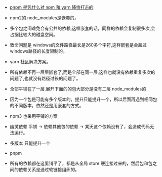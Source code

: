 * [pnpm 是凭什么对 npm 和 yarn 降维打击的](https://juejin.cn/post/7127295203177676837)

* npm2的 node_modules是嵌套的。
* 多个包之间难免会有公共的依赖,这样嵌套的话，同样的依赖会复制很多次,会占据比较大的磁盘空间。
* 致命问题是 windows的文件路径最长是260多个字符,这样嵌套是会超过 windows路径的长度限制的。

* yarn  社区解决方案。
* 所有依赖不再一层层嵌套了,而是全部在同一层,这样也就没有依赖重复多次的问题了,也就没有路径过长的问题了。
* 全部平铺在了一层,展开下面的的包大部分是没有二层 node_modules的
* 因为一个包是可能有多个版本的，提升只能提升一个，所以后面再遇到相同包的不同版本，依然还是用嵌套的方式。

* npm3  也采用平铺的方案 


* 幽灵依赖   平铺  ->  依赖其他包的依赖  -> 某天这个依赖没有了，会造成代码无法运行。
* 多版本 只能提升一个


* pnpm
* 所有的依赖都在这里铺平了，都是从全局 store 硬连接过来的，然后包和包之间的依赖关系是通过软链接组织的。